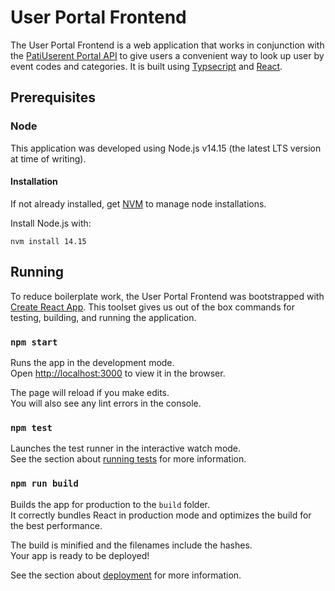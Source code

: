 # User Portal Frontend
The User Portal Frontend is a web application that works in conjunction with the [PatiUserent Portal API](../user-portal-api/../user-portal-frontend/README.md) to give users a convenient way to look up user by event codes and categories. It is built using [Typsecript](https://www.typescriptlang.org/) and [React](https://reactjs.org/).

## Prerequisites
### Node
This application was developed using Node.js v14.15 (the latest LTS version at time of writing).

#### Installation
If not already installed, get [NVM](https://github.com/nvm-sh/nvm) to manage node installations.

Install Node.js with:
```
nvm install 14.15
```

## Running
To reduce boilerplate work, the User Portal Frontend was bootstrapped with [Create React App](https://github.com/facebook/create-react-app). This toolset gives us out of the box commands for testing, building, and running the application.

### `npm start`

Runs the app in the development mode.\
Open [http://localhost:3000](http://localhost:3000) to view it in the browser.

The page will reload if you make edits.\
You will also see any lint errors in the console.

### `npm test`

Launches the test runner in the interactive watch mode.\
See the section about [running tests](https://facebook.github.io/create-react-app/docs/running-tests) for more information.

### `npm run build`

Builds the app for production to the `build` folder.\
It correctly bundles React in production mode and optimizes the build for the best performance.

The build is minified and the filenames include the hashes.\
Your app is ready to be deployed!

See the section about [deployment](https://facebook.github.io/create-react-app/docs/deployment) for more information.
